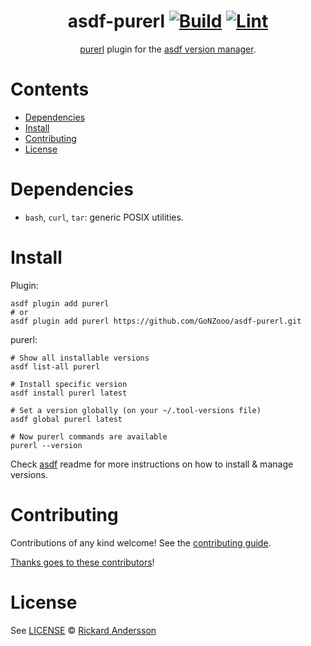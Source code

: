 <div align="center">

# asdf-purerl [![Build](https://github.com/GoNZooo/asdf-purerl/actions/workflows/build.yml/badge.svg)](https://github.com/GoNZooo/asdf-purerl/actions/workflows/build.yml) [![Lint](https://github.com/GoNZooo/asdf-purerl/actions/workflows/lint.yml/badge.svg)](https://github.com/GoNZooo/asdf-purerl/actions/workflows/lint.yml)


[purerl](https://github.com/purerl/purerl) plugin for the [asdf version manager](https://asdf-vm.com).

</div>

# Contents

- [Dependencies](#dependencies)
- [Install](#install)
- [Contributing](#contributing)
- [License](#license)

# Dependencies

- `bash`, `curl`, `tar`: generic POSIX utilities.

# Install

Plugin:

```shell
asdf plugin add purerl
# or
asdf plugin add purerl https://github.com/GoNZooo/asdf-purerl.git
```

purerl:

```shell
# Show all installable versions
asdf list-all purerl

# Install specific version
asdf install purerl latest

# Set a version globally (on your ~/.tool-versions file)
asdf global purerl latest

# Now purerl commands are available
purerl --version
```

Check [asdf](https://github.com/asdf-vm/asdf) readme for more instructions on how to
install & manage versions.

# Contributing

Contributions of any kind welcome! See the [contributing guide](contributing.md).

[Thanks goes to these contributors](https://github.com/GoNZooo/asdf-purerl/graphs/contributors)!

# License

See [LICENSE](LICENSE) © [Rickard Andersson](https://github.com/GoNZooo/)
